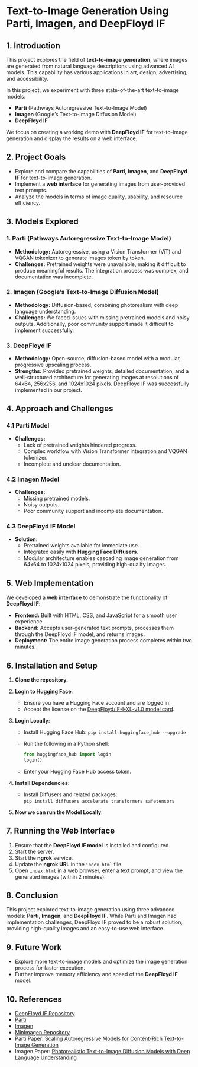 # Text-to-Image Generation Using Parti, Imagen, and DeepFloyd IF

## 1. Introduction
This project explores the field of **text-to-image generation**, where images are generated from natural language descriptions using advanced AI models. This capability has various applications in art, design, advertising, and accessibility.

In this project, we experiment with three state-of-the-art text-to-image models:
- **Parti** (Pathways Autoregressive Text-to-Image Model)
- **Imagen** (Google’s Text-to-Image Diffusion Model)
- **DeepFloyd IF** 

We focus on creating a working demo with **DeepFloyd IF** for text-to-image generation and display the results on a web interface.

## 2. Project Goals
- Explore and compare the capabilities of **Parti**, **Imagen**, and **DeepFloyd IF** for text-to-image generation.
- Implement a **web interface** for generating images from user-provided text prompts.
- Analyze the models in terms of image quality, usability, and resource efficiency.

## 3. Models Explored

### 1. Parti (Pathways Autoregressive Text-to-Image Model)
- **Methodology:** Autoregressive, using a Vision Transformer (ViT) and VQGAN tokenizer to generate images token by token.
- **Challenges:** Pretrained weights were unavailable, making it difficult to produce meaningful results. The integration process was complex, and documentation was incomplete.

### 2. Imagen (Google’s Text-to-Image Diffusion Model)
- **Methodology:** Diffusion-based, combining photorealism with deep language understanding.
- **Challenges:** We faced issues with missing pretrained models and noisy outputs. Additionally, poor community support made it difficult to implement successfully.

### 3. DeepFloyd IF
- **Methodology:** Open-source, diffusion-based model with a modular, progressive upscaling process.
- **Strengths:** Provided pretrained weights, detailed documentation, and a well-structured architecture for generating images at resolutions of 64x64, 256x256, and 1024x1024 pixels. DeepFloyd IF was successfully implemented in our project.

## 4. Approach and Challenges

### 4.1 Parti Model
- **Challenges:**
  - Lack of pretrained weights hindered progress.
  - Complex workflow with Vision Transformer integration and VQGAN tokenizer.
  - Incomplete and unclear documentation.

### 4.2 Imagen Model
- **Challenges:**
  - Missing pretrained models.
  - Noisy outputs.
  - Poor community support and incomplete documentation.

### 4.3 DeepFloyd IF Model
- **Solution:**
  - Pretrained weights available for immediate use.
  - Integrated easily with **Hugging Face Diffusers**.
  - Modular architecture enables cascading image generation from 64x64 to 1024x1024 pixels, providing high-quality images.

## 5. Web Implementation
We developed a **web interface** to demonstrate the functionality of **DeepFloyd IF**:
- **Frontend:** Built with HTML, CSS, and JavaScript for a smooth user experience.
- **Backend:** Accepts user-generated text prompts, processes them through the DeepFloyd IF model, and returns images.
- **Deployment:** The entire image generation process completes within two minutes.

## 6. Installation and Setup

1. **Clone the repository.**
2. **Login to Hugging Face**:
   - Ensure you have a Hugging Face account and are logged in.
   - Accept the license on the [DeepFloyd/IF-I-XL-v1.0 model card](https://huggingface.co/DeepFloyd/IF-I-XL-v1.0).

3. **Login Locally**:
   - Install Hugging Face Hub: `pip install huggingface_hub --upgrade`
   - Run the following in a Python shell:

     ```python
     from huggingface_hub import login
     login()
     ```
   - Enter your Hugging Face Hub access token.

4. **Install Dependencies**:
   - Install Diffusers and related packages:  
     `pip install diffusers accelerate transformers safetensors`

5. **Now we can run the Model Locally**.


## 7. Running the Web Interface

1. Ensure that the **DeepFloyd IF model** is installed and configured.
2. Start the server.
3. Start the **ngrok** service.
4. Update the **ngrok URL** in the `index.html` file.
5. Open `index.html` in a web browser, enter a text prompt, and view the generated images (within 2 minutes).

## 8. Conclusion

This project explored text-to-image generation using three advanced models: **Parti**, **Imagen**, and **DeepFloyd IF**. While Parti and Imagen had implementation challenges, DeepFloyd IF proved to be a robust solution, providing high-quality images and an easy-to-use web interface.

## 9. Future Work

- Explore more text-to-image models and optimize the image generation process for faster execution.
- Further improve memory efficiency and speed of the **DeepFloyd IF** model.

## 10. References

- [DeepFloyd IF Repository](https://github.com/deep-floyd/IF)
- [Parti](https://github.com/lucidrains/parti-pytorch)
- [Imagen](https://github.com/lucidrains/imagen-pytorch)
- [MinImagen Repository](https://github.com/AssemblyAI-Community/MinImagen)
- Parti Paper: [Scaling Autoregressive Models for Content-Rich Text-to-Image Generation](https://doi.org/10.48550/arXiv.2206.10789)
- Imagen Paper: [Photorealistic Text-to-Image Diffusion Models with Deep Language Understanding](https://doi.org/10.48550/arXiv.2205.11487)
